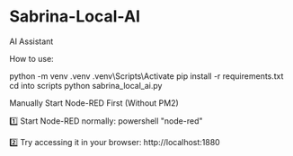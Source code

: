# Sabrina-Local-AI

AI Assistant

How to use:

python -m venv .venv
.venv\Scripts\Activate
pip install -r requirements.txt
cd into scripts
python sabrina_local_ai.py

Manually Start Node-RED First (Without PM2)

1️⃣ Start Node-RED normally:
powershell
"node-red"


2️⃣ Try accessing it in your browser:
http://localhost:1880
